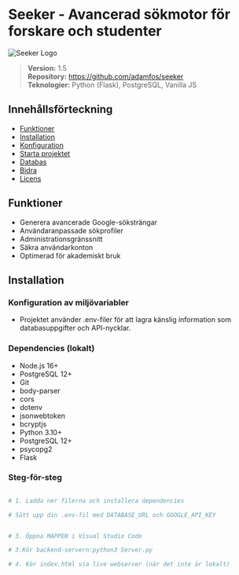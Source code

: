 # Seeker - Avancerad sökmotor för forskare och studenter

![Seeker Logo](https://i.ibb.co/pvmJX8pm/output-onlinepngtools.png)

> **Version:** 1.5  
> **Repository:** https://github.com/adamfos/seeker  
> **Teknologier:** Python (Flask), PostgreSQL, Vanilla JS

## Innehållsförteckning
- [Funktioner](#-funktioner)
- [Installation](#-installation)
- [Konfiguration](#%EF%B8%8F-konfiguration)
- [Starta projektet](#-starta-projektet)
- [Databas](#-databas)
- [Bidra](#-bidra)
- [Licens](#-licens)

## Funktioner
- Generera avancerade Google-söksträngar
- Användaranpassade sökprofiler
- Administrationsgränssnitt
- Säkra användarkonton
- Optimerad för akademiskt bruk

## Installation

### Konfiguration av miljövariabler
- Projektet använder .env-filer för att lagra känslig information som databasuppgifter och API-nycklar.

### Dependencies (lokalt)
- Node.js 16+
- PostgreSQL 12+
- Git
- body-parser
- cors
- dotenv
- jsonwebtoken
- bcryptjs
- Python 3.10+
- PostgreSQL 12+
- psycopg2
- Flask

### Steg-för-steg
```bash

# 1. Ladda ner filerna och installera dependencies

# Sätt upp din .env-fil med DATABASE_URL och GOOGLE_API_KEY


# 3. Öppna MAPPEN i Visual Studio Code

# 3.Kör backend-servern:python3 Server.py

# 4. Kör index.html via live webserver (när det inte är lokalt)
